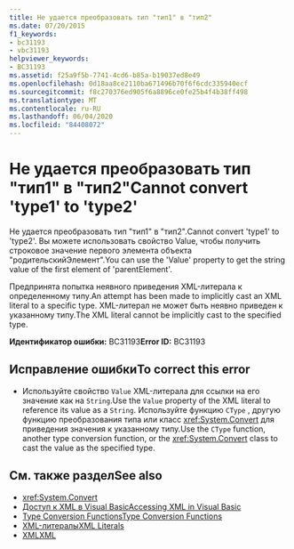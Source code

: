 ```yaml
---
title: Не удается преобразовать тип "тип1" в "тип2"
ms.date: 07/20/2015
f1_keywords:
- bc31193
- vbc31193
helpviewer_keywords:
- BC31193
ms.assetid: f25a9f5b-7741-4cd6-b85a-b19037ed8e49
ms.openlocfilehash: 0d18aa8ce2110ba671496b70f6f6cdc335940ecf
ms.sourcegitcommit: f8c270376ed905f6a8896ce0fe25b4f4b38ff498
ms.translationtype: MT
ms.contentlocale: ru-RU
ms.lasthandoff: 06/04/2020
ms.locfileid: "84408072"
---
```

# <a name="cannot-convert-type1-to-type2"></a><span data-ttu-id="c6819-102">Не удается преобразовать тип "тип1" в "тип2"</span><span class="sxs-lookup"><span data-stu-id="c6819-102">Cannot convert 'type1' to 'type2'</span></span>
<span data-ttu-id="c6819-103">Не удается преобразовать тип "тип1" в "тип2".</span><span class="sxs-lookup"><span data-stu-id="c6819-103">Cannot convert 'type1' to 'type2'.</span></span> <span data-ttu-id="c6819-104">Вы можете использовать свойство Value, чтобы получить строковое значение первого элемента объекта "родительскийЭлемент".</span><span class="sxs-lookup"><span data-stu-id="c6819-104">You can use the 'Value' property to get the string value of the first element of 'parentElement'.</span></span>  
  
 <span data-ttu-id="c6819-105">Предпринята попытка неявного приведения XML-литерала к определенному типу.</span><span class="sxs-lookup"><span data-stu-id="c6819-105">An attempt has been made to implicitly cast an XML literal to a specific type.</span></span> <span data-ttu-id="c6819-106">XML-литерал не может быть неявно приведен к указанному типу.</span><span class="sxs-lookup"><span data-stu-id="c6819-106">The XML literal cannot be implicitly cast to the specified type.</span></span>  
  
 <span data-ttu-id="c6819-107">**Идентификатор ошибки:** BC31193</span><span class="sxs-lookup"><span data-stu-id="c6819-107">**Error ID:** BC31193</span></span>  
  
## <a name="to-correct-this-error"></a><span data-ttu-id="c6819-108">Исправление ошибки</span><span class="sxs-lookup"><span data-stu-id="c6819-108">To correct this error</span></span>  
  
- <span data-ttu-id="c6819-109">Используйте свойство `Value` XML-литерала для ссылки на его значение как на `String`.</span><span class="sxs-lookup"><span data-stu-id="c6819-109">Use the `Value` property of the XML literal to reference its value as a `String`.</span></span> <span data-ttu-id="c6819-110">Используйте функцию `CType` , другую функцию преобразования типа или класс <xref:System.Convert> для приведения значения к указанному типу.</span><span class="sxs-lookup"><span data-stu-id="c6819-110">Use the `CType` function, another type conversion function, or the <xref:System.Convert> class to cast the value as the specified type.</span></span>  
  
## <a name="see-also"></a><span data-ttu-id="c6819-111">См. также раздел</span><span class="sxs-lookup"><span data-stu-id="c6819-111">See also</span></span>

- <xref:System.Convert>
- [<span data-ttu-id="c6819-112">Доступ к XML в Visual Basic</span><span class="sxs-lookup"><span data-stu-id="c6819-112">Accessing XML in Visual Basic</span></span>](../programming-guide/language-features/xml/accessing-xml.md)
- [<span data-ttu-id="c6819-113">Type Conversion Functions</span><span class="sxs-lookup"><span data-stu-id="c6819-113">Type Conversion Functions</span></span>](../language-reference/functions/type-conversion-functions.md)
- [<span data-ttu-id="c6819-114">XML-литералы</span><span class="sxs-lookup"><span data-stu-id="c6819-114">XML Literals</span></span>](../language-reference/xml-literals/index.md)
- [<span data-ttu-id="c6819-115">XML</span><span class="sxs-lookup"><span data-stu-id="c6819-115">XML</span></span>](../programming-guide/language-features/xml/index.md)
